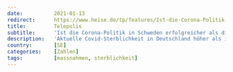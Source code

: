 ```yaml
---
date:          2021-01-13
redirect:      https://www.heise.de/tp/features/Ist-die-Corona-Politik-in-Schweden-erfolgreicher-als-die-deutsche-Strategie-5021206.html
title:         Telepolis
subtitle:      'Ist die Corona-Politik in Schweden erfolgreicher als die deutsche Strategie?'
description:   'Aktuelle Covid-Sterblichkeit in Deutschland höher als in dem skandinavischen Staat mit seinem liberalen Ansatz in der Pandemiebekämpfung'
country:       [SE]
categories:    [Zahlen]
tags:          [massnahmen, sterblichkeit]
---
```

